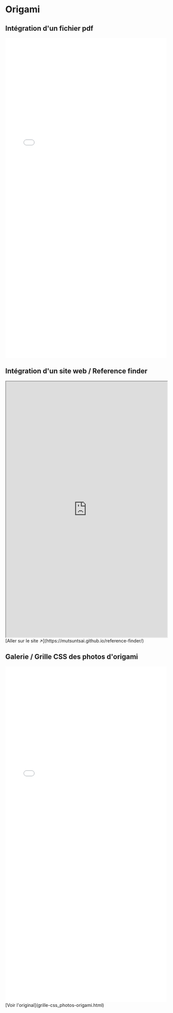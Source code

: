 # Origami

## Intégration d'un fichier pdf
<embed src="origami/mfpp_solfege.pdf" type="application/pdf" style="height: 1000px; width: 100%">


## Intégration d'un site web / Reference finder
<iframe title="Reference finder" style="height: 800px; width: 100%"src="https://mutsuntsai.github.io/reference-finder/" frameberder="0" allowfullscreen></iframe>
[Aller sur le site ↗](https://mutsuntsai.github.io/reference-finder/)

## Galerie / Grille CSS des photos d'origami

<iframe title="grille-css-photos-origami>" style="max-height: 1200px; min-height: 1050px; width: 100%" src="origami/grille-css_photos-origami.html" frameborder="0" allowfullscreen></iframe>
[Voir l'original](grille-css_photos-origami.html)
